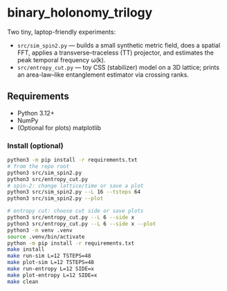 # binary_holonomy_trilogy

Two tiny, laptop-friendly experiments:
- `src/sim_spin2.py` — builds a small synthetic metric field, does a spatial FFT, applies a transverse–traceless (TT) projector, and estimates the peak temporal frequency ω(k).
- `src/entropy_cut.py` — toy CSS (stabilizer) model on a 3D lattice; prints an area-law–like entanglement estimator via crossing ranks.

## Requirements
- Python 3.12+
- NumPy
- (Optional for plots) matplotlib

### Install (optional)
```bash
python3 -m pip install -r requirements.txt
# from the repo root
python3 src/sim_spin2.py
python3 src/entropy_cut.py
# spin-2: change lattice/time or save a plot
python3 src/sim_spin2.py --L 16 --tsteps 64
python3 src/sim_spin2.py --plot

# entropy cut: choose cut side or save plots
python3 src/entropy_cut.py --L 6 --side x
python3 src/entropy_cut.py --L 6 --side x --plot
python3 -m venv .venv
source .venv/bin/activate
python -m pip install -r requirements.txt
make install
make run-sim L=12 TSTEPS=48
make plot-sim L=12 TSTEPS=48
make run-entropy L=12 SIDE=x
make plot-entropy L=12 SIDE=x
make clean
```